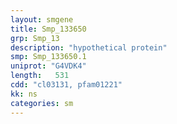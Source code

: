 ```yaml
---
layout: smgene
title: Smp_133650
grp: Smp_13
description: "hypothetical protein"
smp: Smp_133650.1
uniprot: "G4VDK4"
length:   531
cdd: "cl03131, pfam01221"
kk: ns
categories: sm
---
```

